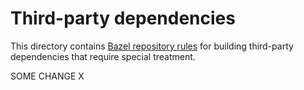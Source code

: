 # Third-party dependencies

This directory contains [Bazel repository rules](https://bazel.build/rules/repository_rules) for building third-party dependencies that require special treatment.

SOME CHANGE X
